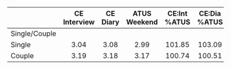 
|                      | CE<br>Interview |  CE<br>Diary | ATUS<br>Weekend | CE:Int<br>%ATUS | CE:Dia<br>%ATUS |
| -------------------- | :----------: | :----------: | :----------: | :----------: | :----------: |
| Single/Couple        |              |              |              |              |              |
| Single               |         3.04 |         3.08 |         2.99 |       101.85 |       103.09 |
| Couple               |         3.19 |         3.18 |         3.17 |       100.74 |       100.51 |

